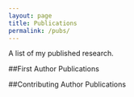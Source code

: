 ```yaml
---
layout: page
title: Publications
permalink: /pubs/
---
```


A list of my published research.

##First Author Publications

##Contributing Author Publications

